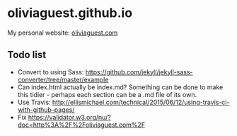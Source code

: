 oliviaguest.github.io
=====================

My personal website: [oliviaguest.com](http://oliviaguest.com)

Todo list
---------
* Convert to using Sass: https://github.com/jekyll/jekyll-sass-converter/tree/master/example
* Can index.html actually be index.md? Something can be done to make this tidier - perhaps each section can be a .md file of its own.
* Use Travis: http://ellismichael.com/technical/2015/06/12/using-travis-ci-with-github-pages/
* Fix https://validator.w3.org/nu/?doc=http%3A%2F%2Foliviaguest.com%2F
